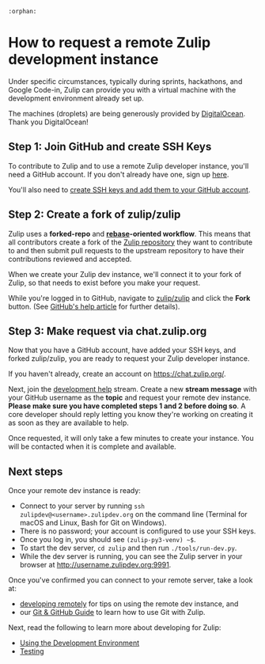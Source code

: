 ```eval_rst
:orphan:
```

# How to request a remote Zulip development instance

Under specific circumstances, typically during sprints, hackathons, and
Google Code-in, Zulip can provide you with a virtual machine with the
development environment already set up.

The machines (droplets) are being generously provided by
[DigitalOcean](https://www.digitalocean.com/). Thank you DigitalOcean!

## Step 1: Join GitHub and create SSH Keys

To contribute to Zulip and to use a remote Zulip developer instance, you'll
need a GitHub account. If you don't already have one, sign up
[here][github-join].

You'll also need to [create SSH keys and add them to your GitHub
account][github-help-add-ssh-key].

## Step 2: Create a fork of zulip/zulip

Zulip uses a **forked-repo** and **[rebase][gitbook-rebase]-oriented
workflow**. This means that all contributors create a fork of the [Zulip
repository][github-zulip-zulip] they want to contribute to and then submit pull
requests to the upstream repository to have their contributions reviewed and
accepted.

When we create your Zulip dev instance, we'll connect it to your fork of Zulip,
so that needs to exist before you make your request.

While you're logged in to GitHub, navigate to [zulip/zulip][github-zulip-zulip]
and click the **Fork** button. (See [GitHub's help article][github-help-fork]
for further details).

## Step 3: Make request via chat.zulip.org

Now that you have a GitHub account, have added your SSH keys, and forked
zulip/zulip, you are ready to request your Zulip developer instance.

If you haven't already, create an account on https://chat.zulip.org/.

Next, join the [development
help](https://chat.zulip.org/#narrow/stream/49-development-help) stream. Create a
new **stream message** with your GitHub username as the **topic** and request
your remote dev instance. **Please make sure you have completed steps 1 and 2
before doing so**. A core developer should reply letting you know they're
working on creating it as soon as they are available to help.

Once requested, it will only take a few minutes to create your instance. You
will be contacted when it is complete and available.

## Next steps

Once your remote dev instance is ready:

- Connect to your server by running
  `ssh zulipdev@<username>.zulipdev.org` on the command line
  (Terminal for macOS and Linux, Bash for Git on Windows).
- There is no password; your account is configured to use your SSH keys.
- Once you log in, you should see `(zulip-py3-venv) ~$`.
- To start the dev server, `cd zulip` and then run `./tools/run-dev.py`.
- While the dev server is running, you can see the Zulip server in your browser
  at http://username.zulipdev.org:9991.

Once you've confirmed you can connect to your remote server, take a look at:

* [developing remotely](../development/remote.md) for tips on using the remote dev
  instance, and
* our [Git & GitHub Guide](../git/index.md) to learn how to use Git with Zulip.

Next, read the following to learn more about developing for Zulip:

* [Using the Development Environment](../development/using.md)
* [Testing](../testing/testing.md)

[github-join]: https://github.com/join
[github-help-add-ssh-key]: https://help.github.com/en/articles/adding-a-new-ssh-key-to-your-github-account
[github-zulip-zulip]: https://github.com/zulip/zulip/
[github-help-fork]: https://help.github.com/en/articles/fork-a-repo
[gitbook-rebase]: https://git-scm.com/book/en/v2/Git-Branching-Rebasing
